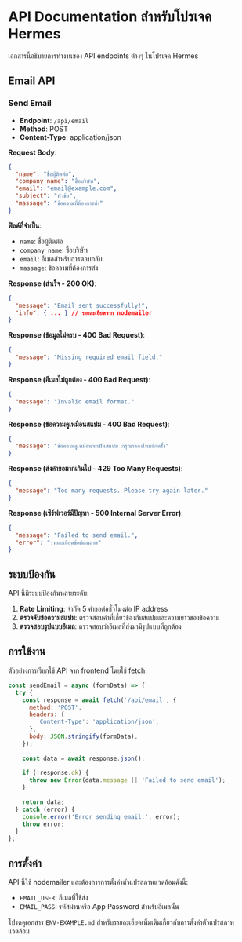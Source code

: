 # API Documentation สำหรับโปรเจค Hermes

เอกสารนี้อธิบายการทำงานของ API endpoints ต่างๆ ในโปรเจค Hermes

## Email API

### Send Email
- **Endpoint**: `/api/email`
- **Method**: POST
- **Content-Type**: application/json

**Request Body**:
```json
{
  "name": "ชื่อผู้ติดต่อ",
  "company_name": "ชื่อบริษัท",
  "email": "email@example.com",
  "subject": "หัวข้อ",
  "massage": "ข้อความที่ต้องการส่ง"
}
```

**ฟิลด์ที่จำเป็น**:
- `name`: ชื่อผู้ติดต่อ
- `company_name`: ชื่อบริษัท
- `email`: อีเมลสำหรับการตอบกลับ
- `massage`: ข้อความที่ต้องการส่ง

**Response (สำเร็จ - 200 OK)**:
```json
{
  "message": "Email sent successfully!",
  "info": { ... } // รายละเอียดจาก nodemailer
}
```

**Response (ข้อมูลไม่ครบ - 400 Bad Request)**:
```json
{
  "message": "Missing required email field."
}
```

**Response (อีเมลไม่ถูกต้อง - 400 Bad Request)**:
```json
{
  "message": "Invalid email format."
}
```

**Response (ข้อความดูเหมือนสแปม - 400 Bad Request)**:
```json
{
  "message": "ข้อความดูเหมือนจะเป็นสแปม กรุณาลองใหม่อีกครั้ง"
}
```

**Response (ส่งคำขอมากเกินไป - 429 Too Many Requests)**:
```json
{
  "message": "Too many requests. Please try again later."
}
```

**Response (เซิร์ฟเวอร์มีปัญหา - 500 Internal Server Error)**:
```json
{
  "message": "Failed to send email.",
  "error": "รายละเอียดข้อผิดพลาด"
}
```

## ระบบป้องกัน

API นี้มีระบบป้องกันหลายระดับ:

1. **Rate Limiting**: จำกัด 5 คำขอต่อชั่วโมงต่อ IP address
2. **ตรวจจับข้อความสแปม**: ตรวจสอบคำที่เกี่ยวข้องกับสแปมและความยาวของข้อความ
3. **ตรวจสอบรูปแบบอีเมล**: ตรวจสอบว่าอีเมลที่ส่งมามีรูปแบบที่ถูกต้อง

## การใช้งาน

ตัวอย่างการเรียกใช้ API จาก frontend โดยใช้ fetch:

```javascript
const sendEmail = async (formData) => {
  try {
    const response = await fetch('/api/email', {
      method: 'POST',
      headers: {
        'Content-Type': 'application/json',
      },
      body: JSON.stringify(formData),
    });
    
    const data = await response.json();
    
    if (!response.ok) {
      throw new Error(data.message || 'Failed to send email');
    }
    
    return data;
  } catch (error) {
    console.error('Error sending email:', error);
    throw error;
  }
};
```

## การตั้งค่า

API นี้ใช้ nodemailer และต้องการการตั้งค่าตัวแปรสภาพแวดล้อมดังนี้:
- `EMAIL_USER`: อีเมลที่ใช้ส่ง
- `EMAIL_PASS`: รหัสผ่านหรือ App Password สำหรับอีเมลนั้น

โปรดดูเอกสาร `ENV-EXAMPLE.md` สำหรับรายละเอียดเพิ่มเติมเกี่ยวกับการตั้งค่าตัวแปรสภาพแวดล้อม 